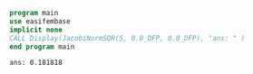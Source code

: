 ```fortran
program main
use easifembase
implicit none
CALL Display(JacobiNormSQR(5, 0.0_DFP, 0.0_DFP), "ans: " )
end program main
```

```txt title="results"
ans: 0.181818
```
